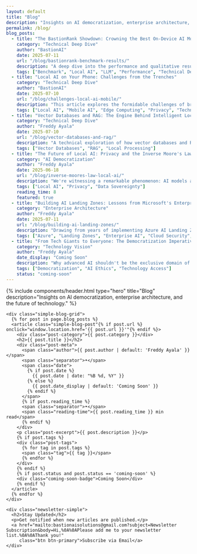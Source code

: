 ```yaml
---
layout: default
title: "Blog"
description: "Insights on AI democratization, enterprise architecture, and the future of technology from BastionAI's founder."
permalink: /blog/
blog_posts:
  - title: "The BastionRank Showdown: Crowning the Best On-Device AI Models of 2025"
    category: "Technical Deep Dive"
    author: "BastionAI"
    date: 2025-07-11
    url: "/blog/bastionrank-benchmark-results/"
    description: "A deep dive into the performance and qualitative results of 10 leading on-device language models, with a tiered ranking to help you choose the best tool for your needs."
    tags: ["Benchmark", "Local AI", "LLM", "Performance", "Technical Deep Dive"]
  - title: "Local AI on Your Phone: Challenges from the Trenches"
    category: "Technical Deep Dive"
    author: "BastionAI"
    date: 2025-07-10
    url: "/blog/challenges-local-ai-mobile/"
    description: "This article explores the formidable challenges of bringing advanced AI to mobile devices and how BastionAI's innovations are overcoming them."
    tags: ["Local AI", "Mobile AI", "Edge Computing", "Privacy", "Technical Deep Dive"]
  - title: "Vector Databases and RAG: The Engine Behind Intelligent Local AI"
    category: "Technical Deep Dive"
    author: "Freddy Ayala"
    date: 2025-07-10
    url: "/blog/vector-databases-and-rag/"
    description: "A technical exploration of how vector databases and Retrieval-Augmented Generation work together to create powerful, context-aware AI that runs entirely on your local machine—no cloud required."
    tags: ["Vector Databases", "RAG", "Local Processing"]
  - title: "The Future of Local AI: Privacy and the Inverse Moore's Law"
    category: "AI Democratization"
    author: "Freddy Ayala"
    date: 2025-06-18
    url: "/blog/inverse-moores-law-local-ai/"
    description: "We're witnessing a remarkable phenomenon: AI models are simultaneously becoming more sophisticated and more compact. Thanks to the open source community and frameworks like BastionSDK and Llama.cpp, powerful AI is now accessible to every developer."
    tags: ["Local AI", "Privacy", "Data Sovereignty"]
    reading_time: 8
    featured: true
  - title: "Building AI Landing Zones: Lessons from Microsoft's Enterprise Scale"
    category: "Enterprise Architecture"
    author: "Freddy Ayala"
    date: 2025-07-11
    url: "/blog/building-ai-landing-zones/"
    description: "Drawing from years of implementing Azure AI Landing Zones for enterprise clients, this post reveals the architectural patterns and security considerations that make or break large-scale AI deployments."
    tags: ["Azure", "Landing Zones", "Enterprise AI", "Cloud Security", "Responsible AI"]
  - title: "From Tech Giants to Everyone: The Democratization Imperative"
    category: "Technology Vision"
    author: "Freddy Ayala"
    date_display: "Coming Soon"
    description: "Why advanced AI shouldn't be the exclusive domain of Big Tech. A manifesto on making cutting-edge AI accessible to individuals and organizations worldwide, regardless of their technical resources or cloud budgets."
    tags: ["Democratization", "AI Ethics", "Technology Access"]
    status: "coming-soon"
---
```


{% include components/header.html 
   type="hero"
   title="Blog"
   description="Insights on AI democratization, enterprise architecture, and the future of technology." %}

<div class="content-section">
  <div class="container">
    
    <div class="simple-blog-grid">
      {% for post in page.blog_posts %}
      <article class="simple-blog-post"{% if post.url %} onclick="window.location.href='{{ post.url }}'"{% endif %}>
        <div class="post-category">{{ post.category }}</div>
        <h2>{{ post.title }}</h2>
        <div class="post-meta">
          <span class="author">{{ post.author | default: 'Freddy Ayala' }}</span>
          <span class="separator">•</span>
          <span class="date">
            {% if post.date %}
              {{ post.date | date: "%B %d, %Y" }}
            {% else %}
              {{ post.date_display | default: 'Coming Soon' }}
            {% endif %}
          </span>
          {% if post.reading_time %}
          <span class="separator">•</span>
          <span class="reading-time">{{ post.reading_time }} min read</span>
          {% endif %}
        </div>
        <p class="post-excerpt">{{ post.description }}</p>
        {% if post.tags %}
        <div class="post-tags">
          {% for tag in post.tags %}
          <span class="tag">{{ tag }}</span>
          {% endfor %}
        </div>
        {% endif %}
        {% if post.status and post.status == 'coming-soon' %}
        <div class="coming-soon-badge">Coming Soon</div>
        {% endif %}
      </article>
      {% endfor %}
    </div>

    <div class="newsletter-simple">
      <h2>Stay Updated</h2>
      <p>Get notified when new articles are published.</p>
      <a href="mailto:bastionaisolutions@gmail.com?subject=Newsletter Subscription&body=Hi,%0A%0APlease add me to your newsletter list.%0A%0AThank you!" 
         class="btn btn-primary">Subscribe via Email</a>
    </div>

  </div>
</div>

<style>
.simple-blog-grid {
  display: grid;
  grid-template-columns: repeat(auto-fit, minmax(350px, 1fr));
  gap: 2rem;
  margin: 2rem 0;
}

.simple-blog-post {
  background: white;
  border: 1px solid #e5e7eb;
  border-radius: 8px;
  padding: 1.5rem;
  transition: box-shadow 0.2s ease, transform 0.2s ease;
  cursor: pointer;
  position: relative;
}

.simple-blog-post:hover {
  box-shadow: 0 4px 12px rgba(0, 0, 0, 0.1);
  transform: translateY(-2px);
}

.post-category {
  background: #f3f4f6;
  color: #374151;
  padding: 0.25rem 0.75rem;
  border-radius: 12px;
  font-size: 0.75rem;
  font-weight: 500;
  text-transform: uppercase;
  letter-spacing: 0.5px;
  display: inline-block;
  margin-bottom: 1rem;
}

.simple-blog-post h2 {
  font-size: 1.25rem;
  font-weight: 600;
  color: #111827;
  margin: 0 0 0.75rem 0;
  line-height: 1.4;
}

.post-meta {
  display: flex;
  align-items: center;
  gap: 0.5rem;
  font-size: 0.875rem;
  color: #6b7280;
  margin-bottom: 1rem;
  flex-wrap: wrap;
}

.author {
  font-weight: 500;
  color: #059669;
}

.separator {
  color: #d1d5db;
}

.post-excerpt {
  color: #4b5563;
  line-height: 1.6;
  margin-bottom: 1rem;
  font-size: 0.95rem;
}

.post-tags {
  display: flex;
  flex-wrap: wrap;
  gap: 0.5rem;
  margin-bottom: 1rem;
}

.tag {
  background: #f9fafb;
  color: #6b7280;
  padding: 0.25rem 0.5rem;
  border-radius: 6px;
  font-size: 0.75rem;
  font-weight: 500;
}

.coming-soon-badge {
  position: absolute;
  top: 1rem;
  right: 1rem;
  background: #fbbf24;
  color: #92400e;
  padding: 0.25rem 0.5rem;
  border-radius: 6px;
  font-size: 0.75rem;
  font-weight: 600;
  text-transform: uppercase;
}

.newsletter-simple {
  text-align: center;
  margin: 4rem 0 2rem;
  padding: 2rem;
  background: #f9fafb;
  border-radius: 8px;
}

.newsletter-simple h2 {
  font-size: 1.5rem;
  color: #111827;
  margin-bottom: 0.5rem;
}

.newsletter-simple p {
  color: #6b7280;
  margin-bottom: 1.5rem;
}

@media (max-width: 768px) {
  .simple-blog-grid {
    grid-template-columns: 1fr;
    gap: 1.5rem;
  }
  
  .simple-blog-post {
    padding: 1.25rem;
  }
  
  .post-meta {
    flex-direction: column;
    align-items: flex-start;
    gap: 0.25rem;
  }
  
  .separator {
    display: none;
  }
}
</style> 